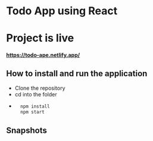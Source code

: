 # Todo App using React

# Project is live

#### https://todo-ape.netlify.app/

## How to install and run the application
 
* Clone the repository
* cd into the folder
* 
  ```javascript
    npm install
    npm start
  ```

## Snapshots

